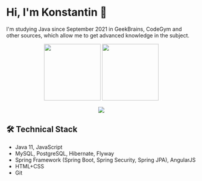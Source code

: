 # Hi, I'm Konstantin 👋
I'm studying Java since September 2021 in GeekBrains, CodeGym and other sources, which allow me to get advanced knowledge in the subject.

<p align = 'center'>
 <a href="https://github-readme-stats.vercel.app/api?username=kastkest&show_icons=true&count_private=true"><img height=150 src="https://github-readme-stats.vercel.app/api?username=kastkest&show_icons=true&count_private=true" /></a>
<a href="https://github.com/kastkest/github-readme-stats"><img height=150 src="https://github-readme-stats.vercel.app/api/top-langs/?username=kastkest&layout=compact" /></a>
 </p>

<p align='center'><img src="https://komarev.com/ghpvc/?username=kastkest&color=blue" />

## 🛠 Technical Stack
*   Java 11, JavaScript
*   MySQL, PostgreSQL, Hibernate, Flyway
*   Spring Framework (Spring Boot, Spring Security, Spring JPA), AngularJS
*   HTML+CSS 
*   Git

 
 
<!--
**kastkest/kastkest** is a ✨ _special_ ✨ repository because its `README.md` (this file) appears on your GitHub profile.

Here are some ideas to get you started:

- 🔭 I’m currently working on ...
- 🌱 I’m currently learning ...
- 👯 I’m looking to collaborate on ...
- 🤔 I’m looking for help with ...
- 💬 Ask me about ...
- 📫 How to reach me: ...
- 😄 Pronouns: ...
- ⚡ Fun fact: ...
-->

